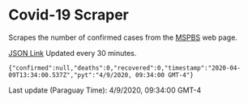 # Covid-19 Scraper

Scrapes the number of confirmed cases from the [MSPBS](https://www.mspbs.gov.py/covid-19.php) web page.

[JSON Link](https://jmayalag.github.io/covid19-scrape/cases.json)
Updated every 30 minutes.
```
{"confirmed":null,"deaths":0,"recovered":0,"timestamp":"2020-04-09T13:34:00.537Z","pyt":"4/9/2020, 09:34:00 GMT-4"}
```
Last update (Paraguay Time): 4/9/2020, 09:34:00 GMT-4